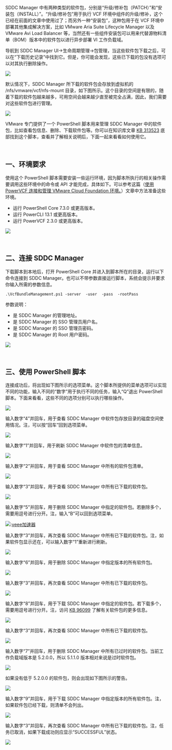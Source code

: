 
SDDC Manager 中有两种类型的软件包，分别是“升级/修补包（PATCH）”和“安装包（INSTALL）”。“升级/修补包”用于执行 VCF 环境中组件的升级/修补，这个已经在前面的文章中使用过了；而另外一种“安装包”，这种包用于在 VCF 环境中部署其他集成解决方案，比如 VMware Aria Suite Lifecycle Manager 以及 VMware Avi Load Balancer 等，当然还有一些组件安装包可以用来代替源物料清单（BOM）版本中的软件包以进行异步部署 VI 工作负载域。


导航到 SDDC Manager UI\-\>生命周期管理\-\>包管理，当这些软件包下载之后，可以在“下载历史记录”中找到它。但是，你可能会发现，这些已下载的包没有选项可以对其执行删除操作。


[![](https://img2024.cnblogs.com/blog/2313726/202410/2313726-20241022193744171-1664985051.png)](https://github.com)


默认情况下，SDDC Manager 所下载的软件包会存放到虚拟机的 /nfs/vmware/vcf/nfs\-mount 目录，如下图所示。这个目录的空间是有限的，随着下载的软件包越来越多，可用空间会越来越少直至被完全占满，因此，我们需要对这些软件包进行管理。


[![](https://img2024.cnblogs.com/blog/2313726/202410/2313726-20241022164425435-1007447969.png)](https://github.com)


VMware 专门提供了一个 PowerShell 脚本用来管理 SDDC Manager 中的软件包，比如查看包信息、删除、下载软件包等。你可以在知识库文章 [KB 313523](https://github.com) 底部找到这个脚本，查看并了解相关说明后，下面一起来看看如何使用它。


 



## 一、环境要求



使用这个 PowerShell 脚本需要安装一些运行环境，因为脚本所执行的相关操作需要调用这些环境中的命令或 API 才能完成，具体如下。可以参考这篇（[使用 PowerVCF 连接和管理 VMware Cloud Foundation 环境。](https://github.com)）文章中方法准备这些环境。


* 运行 PowerShell Core 7\.3\.0 或更高版本。
* 运行 PowerCLI 13\.1 或更高版本。
* 运行 PowerVCF 2\.3\.0 或更高版本。


[![](https://img2024.cnblogs.com/blog/2313726/202410/2313726-20241022155547768-969973752.png)](https://github.com)


 



## 二、连接 SDDC Manager



下载脚本到本地后，打开 PowerShell Core 并进入到脚本所在的目录，运行以下命令连接到 SDDC Manager。也可以不带参数直接运行脚本，系统会提示并要求你输入所需的参数信息。



```
.\VcfBundleManagement.ps1 -server  -user  -pass  -rootPass 
```

参数说明：


* 是 SDDC Manager 的管理地址。
* 是 SDDC Manager 的 SSO 管理员用户名。
* 是 SDDC Manager 的 SSO 管理员密码。
* 是 SDDC Manager 的 Root 用户密码。


[![](https://img2024.cnblogs.com/blog/2313726/202410/2313726-20241022163337575-925318580.png)](https://github.com)


 



## 三、使用 PowerShell 脚本



连接成功后，将出现如下图所示的选项菜单。这个脚本所提供的菜单选项可以实现不同的功能，输入不同的“数字”用于执行不同的任务，输入“Q”退出 PowerShell 脚本。下面来看看，这些不同的选项分别可以执行哪些操作。


[![](https://img2024.cnblogs.com/blog/2313726/202410/2313726-20241022163448018-454857514.png)](https://github.com)


输入数字“4”并回车，用于查看 SDDC Manager 中软件包存放目录的磁盘空间使用情况。注，可以按“回车”回到选项菜单。


[![](https://img2024.cnblogs.com/blog/2313726/202410/2313726-20241022175717486-1228739553.png)](https://github.com)


输入数字“1”并回车，用于刷新 SDDC Manager 中软件包的清单信息。


[![](https://img2024.cnblogs.com/blog/2313726/202410/2313726-20241022175833743-117300730.png)](https://github.com)


输入数字“2”并回车，用于查看 SDDC Manager 中所有的软件包清单。


[![](https://img2024.cnblogs.com/blog/2313726/202410/2313726-20241022175934519-1755280915.png)](https://github.com)


输入数字“3”并回车，用于查看 SDDC Manager 中所有已下载的软件包。


[![](https://img2024.cnblogs.com/blog/2313726/202410/2313726-20241022180046505-415327110.png)](https://github.com)


输入数字“5”并回车，用于删除 SDDC Manager 中指定的软件包。若删除多个，需要用逗号进行分开。注，输入“B”可以回到选项菜单。


[![](https://img2024.cnblogs.com/blog/2313726/202410/2313726-20241022182841429-550470756.png)](https://github.com):[veee加速器](https://liuyunzhuge.com)


输入数字“3”并回车，再次查看 SDDC Manager 中所有已下载的软件包。注，如果软件包显示还在，可以输入数字“1”重新进行刷新。


[![](https://img2024.cnblogs.com/blog/2313726/202410/2313726-20241022183024716-1812537036.png)](https://github.com)


输入数字“6”并回车，用于删除 SDDC Manager 中指定版本的所有软件包。


[![](https://img2024.cnblogs.com/blog/2313726/202410/2313726-20241022183337464-1687115767.png)](https://github.com)


输入数字“3”并回车，再次查看 SDDC Manager 中所有已下载的软件包。


[![](https://img2024.cnblogs.com/blog/2313726/202410/2313726-20241022183843387-419435150.png)](https://github.com)


输入数字“8”并回车，用于下载 SDDC Manager 中指定的软件包。若下载多个，需要用逗号进行分开。注，访问 [KB 96099](https://github.com) 了解有关软件包的更多信息。


[![](https://img2024.cnblogs.com/blog/2313726/202410/2313726-20241022184619799-814785601.png)](https://github.com)


输入数字“3”并回车，再次查看 SDDC Manager 中所有已下载的软件包。


[![](https://img2024.cnblogs.com/blog/2313726/202410/2313726-20241022184826508-1813567775.png)](https://github.com)


输入数字“7”并回车，用于删除 SDDC Manager 中所有已过时的软件包。当前工作负载域版本是 5\.2\.0\.0，所以 5\.1\.1\.0 版本相对来说是过时软件包。 


[![](https://img2024.cnblogs.com/blog/2313726/202410/2313726-20241022185018045-675775717.png)](https://github.com)


如果没有低于 5\.2\.0\.0 的软件包，则会出现如下图所示的警告。


[![](https://img2024.cnblogs.com/blog/2313726/202410/2313726-20241022184214563-1377290793.png)](https://github.com)


输入数字“9”并回车，用于下载 SDDC Manager 中指定版本的所有软件包。注，如果软件包已经下载，则清单不会列出。


[![](https://img2024.cnblogs.com/blog/2313726/202410/2313726-20241022190038037-1853667658.png)](https://github.com)


输入数字“3”并回车，再次查看 SDDC Manager 中所有已下载的软件包。注，任务已取消，如果下载成功则应显示“SUCCESSFUL”状态。


[![](https://img2024.cnblogs.com/blog/2313726/202410/2313726-20241022190823305-810316072.png)](https://github.com)


